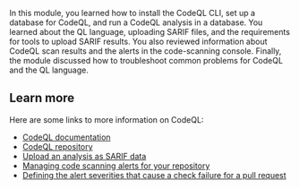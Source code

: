 In this module, you learned how to install the CodeQL CLI, set up a database for CodeQL, and run a CodeQL analysis in a database. You learned about the QL language, uploading SARIF files, and the requirements for tools to upload SARIF results. You also reviewed information about CodeQL scan results and the alerts in the code-scanning console. Finally, the module discussed how to troubleshoot common problems for CodeQL and the QL language.

## Learn more

Here are some links to more information on CodeQL:

- [CodeQL documentation](https://codeql.github.com/docs/codeql-overview)
- [CodeQL repository](https://github.com/github/codeql)
- [Upload an analysis as SARIF data](https://docs.github.com/en/rest/reference/code-scanning#upload-an-analysis-as-sarif-data)
- [Managing code scanning alerts for your repository](https://docs.github.com/en/code-security/code-scanning/automatically-scanning-your-code-for-vulnerabilities-and-errors/managing-code-scanning-alerts-for-your-repository)
- [Defining the alert severities that cause a check failure for a pull request](https://docs.github.com/en/code-security/secure-coding/configuring-code-scanning#defining-the-alert-severities-that-cause-a-check-failure-for-a-pull-request)
